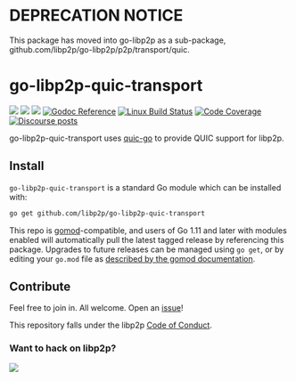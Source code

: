 # DEPRECATION NOTICE

This package has moved into go-libp2p as a sub-package, github.com/libp2p/go-libp2p/p2p/transport/quic.

# go-libp2p-quic-transport

[![](https://img.shields.io/badge/made%20by-Protocol%20Labs-blue.svg?style=flat-square)](https://protocol.ai)
[![](https://img.shields.io/badge/project-libp2p-yellow.svg?style=flat-square)](https://libp2p.io/)
[![](https://img.shields.io/badge/freenode-%23libp2p-yellow.svg?style=flat-square)](http://webchat.freenode.net/?channels=%23libp2p)
[![Godoc Reference](https://img.shields.io/badge/godoc-reference-blue.svg?style=flat-square)](https://godoc.org/github.com/libp2p/go-libp2p-quic-transport)
[![Linux Build Status](https://img.shields.io/travis/libp2p/go-libp2p-quic-transport/master.svg?style=flat-square&label=linux+build)](https://travis-ci.org/libp2p/go-libp2p-quic-transport)
[![Code Coverage](https://img.shields.io/codecov/c/github/libp2p/go-libp2p-quic-transport/master.svg?style=flat-square)](https://codecov.io/gh/libp2p/go-libp2p-quic-transport/)
[![Discourse posts](https://img.shields.io/discourse/https/discuss.libp2p.io/posts.svg)](https://discuss.libp2p.io)

go-libp2p-quic-transport uses [quic-go](https://github.com/lucas-clemente/quic-go/) to provide QUIC support for libp2p.

## Install

`go-libp2p-quic-transport` is a standard Go module which can be installed with:

```sh
go get github.com/libp2p/go-libp2p-quic-transport
```

This repo is [gomod](https://github.com/golang/go/wiki/Modules)-compatible, and users of
Go 1.11 and later with modules enabled will automatically pull the latest tagged release
by referencing this package. Upgrades to future releases can be managed using `go get`,
or by editing your `go.mod` file as [described by the gomod documentation](https://github.com/golang/go/wiki/Modules#how-to-upgrade-and-downgrade-dependencies).

## Contribute

Feel free to join in. All welcome. Open an [issue](https://github.com/libp2p/go-libp2p-quic-transport/issues)!

This repository falls under the libp2p [Code of Conduct](https://github.com/libp2p/community/blob/master/code-of-conduct.md).

### Want to hack on libp2p?

[![](https://cdn.rawgit.com/libp2p/community/master/img/contribute.gif)](https://github.com/libp2p/community/blob/master/CONTRIBUTE.md)

